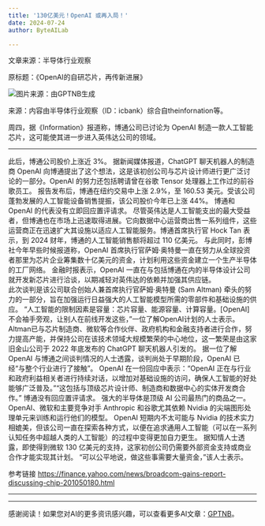 ```yaml
---
title: '130亿美元！OpenAI 或再入局！'
date: 2024-07-24
author: ByteAILab

---
```


文章来源：半导体行业观察

原标题：《OpenAI的自研芯片，再传新进展》

![图片来源：由GPTNB生成](http://www.jesonc.com/upload/3B33CB85B496C0CB6FBA4C2BD79320AD/1721373883481/lrRXwZR-Bs10TIkMBewaQC7-UOWP.png)

来源：内容由半导体行业观察（ID：icbank）综合自theinfornation等。

周四，据《Information》报道称，博通公司已讨论为 OpenAI 制造一款人工智能芯片，这可能使其进一步进入英伟达公司的领域。

---
此后，博通公司股价上涨近 3%。
据新闻媒体报道，ChatGPT 聊天机器人的制造商 OpenAI 向博通提出了这个想法，这是该初创公司与芯片设计师进行更广泛讨论的一部分。OpenAI 的努力还包括聘请曾在谷歌 Tensor 处理器上工作过的前谷歌员工。
报告发布后，博通在纽约交易中上涨 2.9%，至 160.53 美元。受该公司蓬勃发展的人工智能设备销售提振，该公司股价今年已上涨 44%。
博通和 OpenAI 的代表没有立即回应置评请求。
尽管英伟达是人工智能支出的最大受益者，但博通也在市场上迅速取得进展。它向数据中心运营商出售一系列组件，这些运营商正在迅速扩大其设施以适应人工智能服务。博通首席执行官 Hock Tan 表示，到 2024 财年，博通的人工智能销售额将超过 110 亿美元。
与此同时，彭博社今年早些时候报道称，OpenAI 首席执行官萨姆·奥特曼一直在努力从全球投资者那里为芯片企业筹集数十亿美元的资金，计划利用这些资金建立一个生产半导体的工厂网络。
金融时报表示，OpenAI 一直在与包括博通在内的半导体设计公司就开发新芯片进行洽谈，以期减轻对英伟达的依赖并加强其供应链。  
此次谈判是该公司联合创始人兼首席执行官萨姆·奥特曼 (Sam Altman) 牵头的努力的一部分，旨在加强运行日益强大的人工智能模型所需的零部件和基础设施的供应。 
“人工智能的限制因素是容量：芯片容量、能源容量、计算容量。[OpenAI] 不会袖手旁观，让别人在前线开发这些，”一位了解OpenAI计划的人士表示。 
Altman已与芯片制造商、微软等合作伙伴、政府机构和金融支持者进行合作，努力提高产能，并保持公司在该技术领域大规模繁荣的中心地位，这一繁荣是由这家旧金山公司于 2022 年底发布的 ChatGPT 聊天机器人引发的。 
据一位了解OpenAI 与博通之间谈判情况的人士透露，谈判尚处于早期阶段，OpenAI 已经“与整个行业进行了接触”。 
OpenAI 在一份回应中表示：“OpenAI 正在与行业和政府利益相关者进行持续对话，以增加对基础设施的访问，确保人工智能的好处能够广泛普及。”“这包括与顶级芯片设计师、制造商和数据中心的实体开发商合作。”
博通没有回应置评请求。 
强大的半导体是顶级 AI 公司最热门的商品之一。OpenAI、微软和主要竞争对手 Anthropic 和谷歌尤其依赖 Nvidia 的尖端图形处理单元来训练和运行他们的模型。 
OpenAI 短期内不太可能与 Nvidia 的技术实力相媲美，但该公司一直在探索各种方式，以便在追求通用人工智能（可以在一系列认知任务中超越人类的人工智能）的过程中变得更加自力更生。 
据知情人士透露，即使得到微软 130 亿美元的支持，这家初创公司仍需要外部资金支持或商业合作才能实现其计划。
“可以公平地说，做这些事需要大量资金，”该人士表示。

参考链接
https://finance.yahoo.com/news/broadcom-gains-report-discussing-chip-201050180.html

---
---
感谢阅读！如果您对AI的更多资讯感兴趣，可以查看更多AI文章：[GPTNB](https://gptnb.com)。